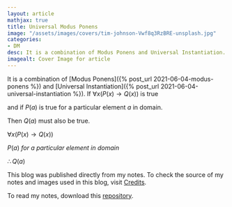 ```yaml
---
layout: article
mathjax: true
title: Universal Modus Ponens
image: "/assets/images/covers/tim-johnson-Vwf8q3RzBRE-unsplash.jpg"
categories:
- DM
desc: It is a combination of Modus Ponens and Universal Instantiation. 
imagealt: Cover Image for article
---
```


It is a combination of [Modus Ponens]({% post_url 2021-06-04-modus-ponens %}) and [Universal Instantiation]({% post_url 2021-06-04-universal-instantiation %}).
If $\forall x(P(x) \to Q(x))$ is true




















































































































































































































































































































































































































and if $P(a)$ is true for a particular element $a$ in domain.




















































































































































































































































































































































































































Then $Q(a)$ must also be true.





















































































































































































































































































































































































































$\forall x(P(x) \to Q(x))$




















































































































































































































































































































































































































$P(a)\ for\ a\ particular\ element\ in\ domain$




















































































































































































































































































































































































































$\therefore Q(a)$





















































































































































































































































































































































































































This blog was published directly from my notes.
To check the source of my notes and images used in this blog, visit <a href="/credits.html" target="_blank">Credits</a>.

To read my notes, download this <a href="https://github.com/bovem/CS" target="blank">repository</a>.